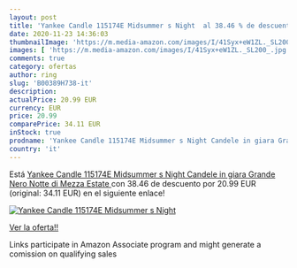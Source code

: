 ```yaml
---
layout: post
title: 'Yankee Candle 115174E Midsummer s Night  al 38.46 % de descuento'
date: 2020-11-23 14:36:03
thumbnailImage: 'https://m.media-amazon.com/images/I/41Syx+eW1ZL._SL200_.jpg'
images: [ 'https://m.media-amazon.com/images/I/41Syx+eW1ZL._SL200_.jpg' ]
comments: true
category: ofertas
author: ring
slug: 'B00389H738-it'
description:
actualPrice: 20.99 EUR
currency: EUR
price: 20.99
comparePrice: 34.11 EUR
inStock: true
prodname: 'Yankee Candle 115174E Midsummer s Night Candele in giara Grande  Nero Notte di Mezza Estate '
country: 'it'
---
```


Está [Yankee Candle 115174E Midsummer s Night Candele in giara Grande  Nero Notte di Mezza Estate ](https://www.amazon.it/dp/B00389H738/?tag=tolees00-21) con 38.46 de descuento por 20.99 EUR (original: 34.11 EUR) en el siguiente enlace!

[![Yankee Candle 115174E Midsummer s Night ](https://m.media-amazon.com/images/I/41Syx+eW1ZL._SL200_.jpg)](https://www.amazon.it/dp/B00389H738/?tag=tolees00-21)

[Ver la oferta!!](https://www.amazon.it/dp/B00389H738/?tag=tolees00-21)

Links participate in Amazon Associate program and might generate a comission on qualifying sales


